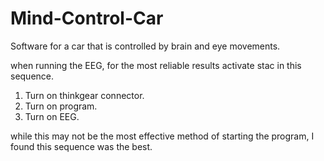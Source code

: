 # Mind-Control-Car
Software for a car that is controlled by brain and eye movements.

when running the EEG, for the most reliable results activate stac in this sequence.
1. Turn on thinkgear connector.
2. Turn on program.
3. Turn on EEG.

while this may not be the most effective method of starting the program, I found this sequence was the best.